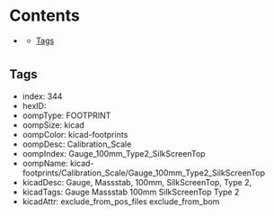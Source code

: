 



Contents
========

* [](#)
	* [Tags](#tags)

# 

## Tags

- index: 344
- hexID: 
- oompType: FOOTPRINT
- oompSize: kicad
- oompColor: kicad-footprints
- oompDesc: Calibration_Scale
- oompIndex: Gauge_100mm_Type2_SilkScreenTop
- oompName: kicad-footprints/Calibration_Scale/Gauge_100mm_Type2_SilkScreenTop
- kicadDesc: Gauge, Massstab, 100mm, SilkScreenTop, Type 2,
- kicadTags: Gauge Massstab 100mm SilkScreenTop Type 2
- kicadAttr: exclude_from_pos_files exclude_from_bom
